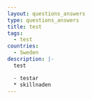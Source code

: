 ```yaml
---
layout: questions_answers
type: questions_answers
title: test
tags:
  - test
countries:
  - Sweden
description: |-
  test

  - testar
  * skillnaden
---
```

